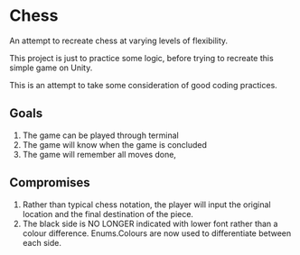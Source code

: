 # Chess

An attempt to recreate chess at varying levels of flexibility.

This project is just to practice some logic, before trying to recreate this simple game on Unity.

This is an attempt to take some consideration of good coding practices.

## Goals 
1. The game can be played through terminal
2. The game will know when the game is concluded
3. The game will remember all moves done,

## Compromises 
1. Rather than typical chess notation, the player will input the original location and the final destination of the piece.
2. The black side is NO LONGER indicated with lower font rather than a colour difference. Enums.Colours are now used to differentiate between each side. 
